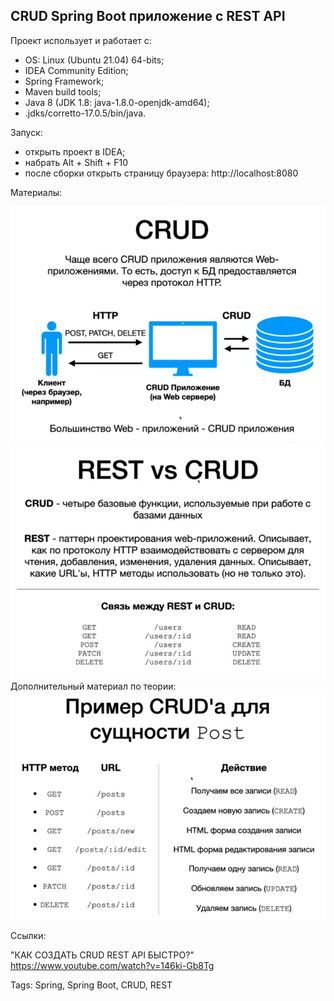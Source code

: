 
## CRUD Spring Boot приложение с REST API

Проект использует и работает с:

- OS: Linux (Ubuntu 21.04) 64-bits;
- IDEA Community Edition;
- Spring Framework;
- Maven build tools;
- Java 8 (JDK 1.8: java-1.8.0-openjdk-amd64);
- .jdks/corretto-17.0.5/bin/java.

Запуск:
- открыть проект в IDEA;
- набрать Alt + Shift + F10
- после сборки открыть страницу браузера: http://localhost:8080

Материалы:
<html><img src = "docs/CRUD_0.png"></html>
<html><img src = "docs/CRUD_1.png"></html>
Дополнительный материал по теории:
<html><img src = "docs/CRUD_2.png"></html>

Ссылки:

"КАК СОЗДАТЬ CRUD REST API БЫСТРО?"
https://www.youtube.com/watch?v=146ki-Gb8Tg

Tags: Spring, Spring Boot, CRUD, REST